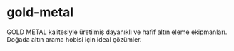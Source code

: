 # gold-metal
GOLD METAL kalitesiyle üretilmiş dayanıklı ve hafif altın eleme ekipmanları. Doğada altın arama hobisi için ideal çözümler.
